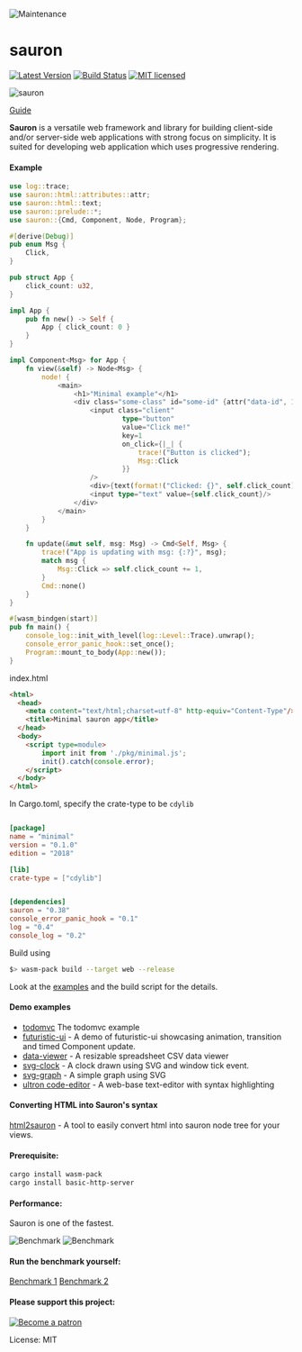 ![Maintenance](https://img.shields.io/badge/maintenance-activly--developed-brightgreen.svg)

# sauron


[![Latest Version](https://img.shields.io/crates/v/sauron.svg)](https://crates.io/crates/sauron)
[![Build Status](https://travis-ci.org/ivanceras/sauron.svg?branch=master)](https://travis-ci.org/ivanceras/sauron)
[![MIT licensed](https://img.shields.io/badge/license-MIT-blue.svg)](./LICENSE)

![sauron](https://raw.githubusercontent.com/ivanceras/sauron/master/assets/sauron.png)

[Guide](https://sauron-rs.github.io/)

**Sauron** is a versatile web framework and library for building client-side and/or server-side web applications
with strong focus on simplicity. It is suited for developing web application which uses progressive rendering.


#### Example
```rust
use log::trace;
use sauron::html::attributes::attr;
use sauron::html::text;
use sauron::prelude::*;
use sauron::{Cmd, Component, Node, Program};

#[derive(Debug)]
pub enum Msg {
    Click,
}

pub struct App {
    click_count: u32,
}

impl App {
    pub fn new() -> Self {
        App { click_count: 0 }
    }
}

impl Component<Msg> for App {
    fn view(&self) -> Node<Msg> {
        node! {
            <main>
                <h1>"Minimal example"</h1>
                <div class="some-class" id="some-id" {attr("data-id", 1)}>
                    <input class="client"
                            type="button"
                            value="Click me!"
                            key=1
                            on_click={|_| {
                                trace!("Button is clicked");
                                Msg::Click
                            }}
                    />
                    <div>{text(format!("Clicked: {}", self.click_count))}</div>
                    <input type="text" value={self.click_count}/>
                </div>
            </main>
        }
    }

    fn update(&mut self, msg: Msg) -> Cmd<Self, Msg> {
        trace!("App is updating with msg: {:?}", msg);
        match msg {
            Msg::Click => self.click_count += 1,
        }
        Cmd::none()
    }
}

#[wasm_bindgen(start)]
pub fn main() {
    console_log::init_with_level(log::Level::Trace).unwrap();
    console_error_panic_hook::set_once();
    Program::mount_to_body(App::new());
}
```

index.html
```html
<html>
  <head>
    <meta content="text/html;charset=utf-8" http-equiv="Content-Type"/>
    <title>Minimal sauron app</title>
  </head>
  <body>
    <script type=module>
        import init from './pkg/minimal.js';
        init().catch(console.error);
    </script>
  </body>
</html>
```
In Cargo.toml, specify the crate-type to be `cdylib`
```toml

[package]
name = "minimal"
version = "0.1.0"
edition = "2018"

[lib]
crate-type = ["cdylib"]


[dependencies]
sauron = "0.38"
console_error_panic_hook = "0.1"
log = "0.4"
console_log = "0.2"
```


Build using
```sh
$> wasm-pack build --target web --release
```
Look at the [examples](https://github.com/ivanceras/sauron/tree/master/examples)
and the build script for the details.


#### Demo examples
- [todomvc](https://ivanceras.github.io/todomvc/) The todomvc example
- [futuristic-ui](https://ivanceras.github.io/futuristic-ui/) - A demo of futuristic-ui
showcasing animation, transition and timed Component update.
- [data-viewer](https://ivanceras.github.io/data-viewer/) - A resizable spreadsheet CSV data viewer
- [svg-clock](https://ivanceras.github.io/svg-clock/) - A clock drawn using SVG and window tick event.
- [svg-graph](https://ivanceras.github.io/svg-graph/) - A simple graph using SVG
- [ultron code-editor](https://ivanceras.github.io/ultron/) - A web-base text-editor with syntax highlighting

#### Converting HTML into Sauron's syntax

[html2sauron](https://ivanceras.github.io/html2sauron/) - A tool to easily convert html into
sauron node tree for your views.

#### Prerequisite:

```sh
cargo install wasm-pack
cargo install basic-http-server
```

#### Performance:
Sauron is one of the fastest.

![Benchmark](https://raw.githubusercontent.com/ivanceras/sauron/master/assets/alt-sauron-0.28.png)
![Benchmark](https://raw.githubusercontent.com/ivanceras/sauron/master/assets/sauron-0.27.png)

#### Run the benchmark yourself:
[Benchmark 1](https://ivanceras.github.io/todo-mvc-bench/)
[Benchmark 2](https://ivanceras.github.io/todomvc-benchmark/)

#### Please support this project:
 [![Become a patron](https://c5.patreon.com/external/logo/become_a_patron_button.png)](https://www.patreon.com/ivanceras)





License: MIT
